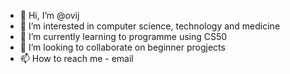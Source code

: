 - 👋 Hi, I’m @ovij
- 👀 I’m interested in computer science, technology and medicine
- 🌱 I’m currently learning to programme using CS50
- 💞️ I’m looking to collaborate on beginner progjects
- 📫 How to reach me - email

<!---
ovij/ovij is a ✨ special ✨ repository because its `README.md` (this file) appears on your GitHub profile.
You can click the Preview link to take a look at your changes.
--->
